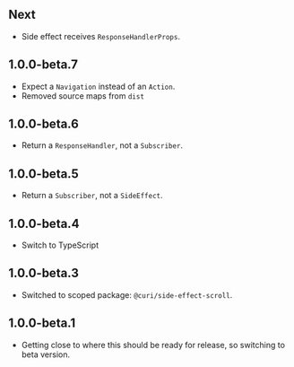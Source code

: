 ## Next

* Side effect receives `ResponseHandlerProps`.

## 1.0.0-beta.7

* Expect a `Navigation` instead of an `Action`.
* Removed source maps from `dist`

## 1.0.0-beta.6

* Return a `ResponseHandler`, not a `Subscriber`.

## 1.0.0-beta.5

* Return a `Subscriber`, not a `SideEffect`.

## 1.0.0-beta.4

* Switch to TypeScript

## 1.0.0-beta.3

* Switched to scoped package: `@curi/side-effect-scroll`.

## 1.0.0-beta.1

* Getting close to where this should be ready for release, so switching to beta version.
